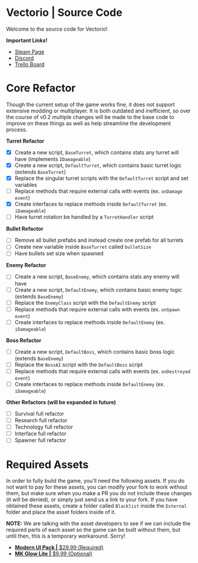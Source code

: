 # Vectorio | Source Code
Welcome to the source code for Vectorio!

**Important Links!** 
- [Steam Page](https://store.steampowered.com/app/1462470/Vectorio__Early_Access/)
- [Discord](https://discord.gg/auDgRJqtT9)
- [Trello Board](https://trello.com/b/BfiySKBr/vectorio)

# Core Refactor 
Though the current setup of the game works fine, it does not support extensive modding or multiplayer. It is both outdated and inefficient, so over the course of v0.2 multiple changes will be made to the base code to improve on these things as well as help streamline the development process. 

**Turret Refactor**
- [x] Create a new script, `BaseTurret`, which contains stats any turret will have (implements `IDamageable`)
- [x] Create a new script, `DefaultTurret`, which contains basic turret logic (extends `BaseTurret`)
- [x] Replace the singular turret scripts with the `DefaultTurret` script and set variables
- [ ] Replace methods that require external calls with events (ex. `onDamage event`)
- [x] Create interfaces to replace methods inside `DefaultTurret` (ex. `iDamageable`)
- [ ] Have turret rotation be handled by a `TurretHandler` script

**Bullet Refactor**
- [ ] Remove all bullet prefabs and instead create one prefab for all turrets
- [ ] Create new variable inside `BaseTurret` called `bulletSize` 
- [ ] Have bullets set size when spawned 

**Enemy Refactor**
- [ ] Create a new script, `BaseEnemy`, which contains stats any enemy will have
- [ ] Create a new script, `DefaultEnemy`, which contains basic enemy logic (extends `BaseEnemy`)
- [ ] Replace the `EnemyClass` script with the `DefaultEnemy` script
- [ ] Replace methods that require external calls with events (ex. `onSpawn event`)
- [ ] Create interfaces to replace methods inside `DefaultEnemy` (ex. `iDamageable`)

**Boss Refactor**
- [ ] Create a new script, `DefaultBoss`, which contains basic boss logic (extends `BaseEnemy`)
- [ ] Replace the `BossAI` script with the `DefaultBoss` script
- [ ] Replace methods that require external calls with events (ex. `onDestroyed event`)
- [ ] Create interfaces to replace methods inside `DefaultEnemy` (ex. `iDamageable`)

**Other Refactors (will be expanded in future)**
- [ ] Survival full refactor 
- [ ] Research full refactor
- [ ] Technology full refactor
- [ ] Interface full refactor
- [ ] Spawner full refactor

# Required Assets
In order to fully build the game, you'll need the following assets. If you do not want to pay for these assets, you can modify your fork to work without them, but make sure when you make a PR you do not include these changes (it will be denied), or simply just send us a link to your fork. If you have obtained these assets, create a folder called `Blacklist` inside the `External` folder and place the asset folders inside of it. 

**NOTE:** We are talking with the asset developers to see if we can include the required parts of each asset so the game can be built without them, but until then, this is a temporary workaround. Sorry!

- [**Modern UI Pack |** $29.99 (Required)](https://assetstore.unity.com/packages/tools/gui/modern-ui-pack-150824)
- [**MK Glow Lite |** $9.99 (Optional)](https://assetstore.unity.com/packages/vfx/shaders/fullscreen-camera-effects/mk-glow-lite-155643)
